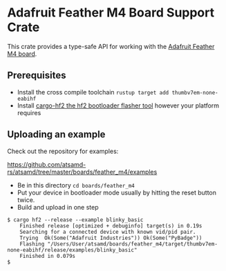 # Adafruit Feather M4 Board Support Crate

This crate provides a type-safe API for working with the [Adafruit Feather M4
board](https://www.adafruit.com/product/3857).

## Prerequisites
* Install the cross compile toolchain `rustup target add thumbv7em-none-eabihf`
* Install [cargo-hf2 the hf2 bootloader flasher tool](https://crates.io/crates/cargo-hf2) however your platform requires

## Uploading an example
Check out the repository for examples:

https://github.com/atsamd-rs/atsamd/tree/master/boards/feather_m4/examples

* Be in this directory `cd boards/feather_m4`
* Put your device in bootloader mode usually by hitting the reset button twice.
* Build and upload in one step
```
$ cargo hf2 --release --example blinky_basic
    Finished release [optimized + debuginfo] target(s) in 0.19s
    Searching for a connected device with known vid/pid pair.
    Trying  Ok(Some("Adafruit Industries")) Ok(Some("PyBadge"))
    Flashing "/Users/User/atsamd/boards/feather_m4/target/thumbv7em-none-eabihf/release/examples/blinky_basic"
    Finished in 0.079s
$
```
